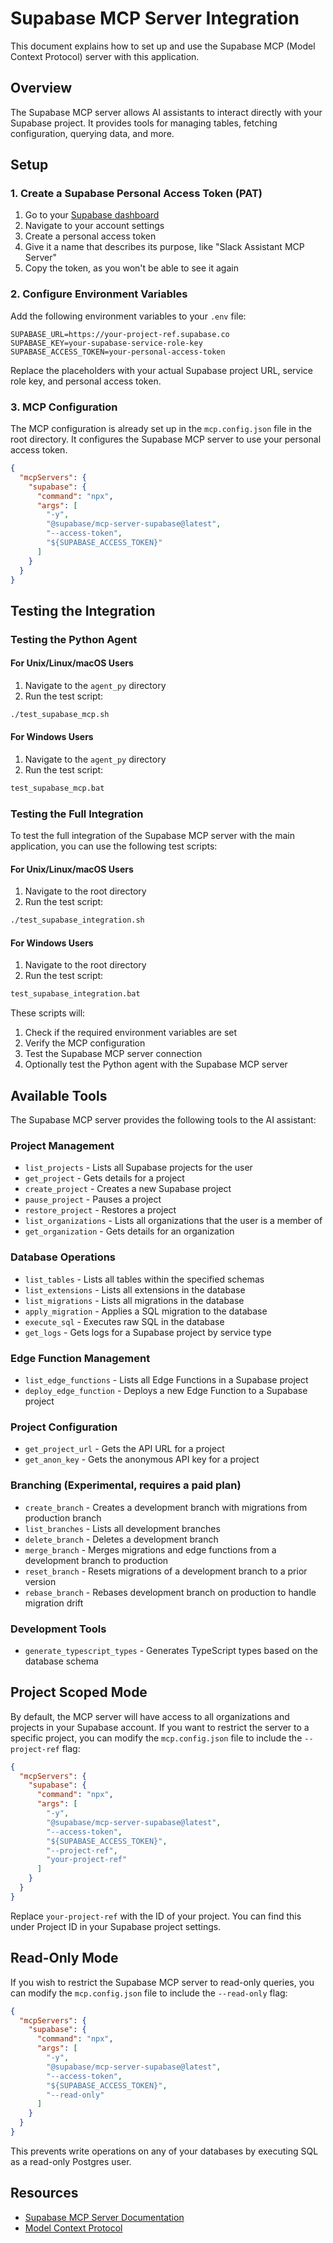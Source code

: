 # Supabase MCP Server Integration

This document explains how to set up and use the Supabase MCP (Model Context Protocol) server with this application.

## Overview

The Supabase MCP server allows AI assistants to interact directly with your Supabase project. It provides tools for managing tables, fetching configuration, querying data, and more.

## Setup

### 1. Create a Supabase Personal Access Token (PAT)

1. Go to your [Supabase dashboard](https://supabase.com/dashboard)
2. Navigate to your account settings
3. Create a personal access token
4. Give it a name that describes its purpose, like "Slack Assistant MCP Server"
5. Copy the token, as you won't be able to see it again

### 2. Configure Environment Variables

Add the following environment variables to your `.env` file:

```
SUPABASE_URL=https://your-project-ref.supabase.co
SUPABASE_KEY=your-supabase-service-role-key
SUPABASE_ACCESS_TOKEN=your-personal-access-token
```

Replace the placeholders with your actual Supabase project URL, service role key, and personal access token.

### 3. MCP Configuration

The MCP configuration is already set up in the `mcp.config.json` file in the root directory. It configures the Supabase MCP server to use your personal access token.

```json
{
  "mcpServers": {
    "supabase": {
      "command": "npx",
      "args": [
        "-y",
        "@supabase/mcp-server-supabase@latest",
        "--access-token",
        "${SUPABASE_ACCESS_TOKEN}"
      ]
    }
  }
}
```

## Testing the Integration

### Testing the Python Agent

#### For Unix/Linux/macOS Users

1. Navigate to the `agent_py` directory
2. Run the test script:

```bash
./test_supabase_mcp.sh
```

#### For Windows Users

1. Navigate to the `agent_py` directory
2. Run the test script:

```cmd
test_supabase_mcp.bat
```

### Testing the Full Integration

To test the full integration of the Supabase MCP server with the main application, you can use the following test scripts:

#### For Unix/Linux/macOS Users

1. Navigate to the root directory
2. Run the test script:

```bash
./test_supabase_integration.sh
```

#### For Windows Users

1. Navigate to the root directory
2. Run the test script:

```cmd
test_supabase_integration.bat
```

These scripts will:
1. Check if the required environment variables are set
2. Verify the MCP configuration
3. Test the Supabase MCP server connection
4. Optionally test the Python agent with the Supabase MCP server

## Available Tools

The Supabase MCP server provides the following tools to the AI assistant:

### Project Management
- `list_projects` - Lists all Supabase projects for the user
- `get_project` - Gets details for a project
- `create_project` - Creates a new Supabase project
- `pause_project` - Pauses a project
- `restore_project` - Restores a project
- `list_organizations` - Lists all organizations that the user is a member of
- `get_organization` - Gets details for an organization

### Database Operations
- `list_tables` - Lists all tables within the specified schemas
- `list_extensions` - Lists all extensions in the database
- `list_migrations` - Lists all migrations in the database
- `apply_migration` - Applies a SQL migration to the database
- `execute_sql` - Executes raw SQL in the database
- `get_logs` - Gets logs for a Supabase project by service type

### Edge Function Management
- `list_edge_functions` - Lists all Edge Functions in a Supabase project
- `deploy_edge_function` - Deploys a new Edge Function to a Supabase project

### Project Configuration
- `get_project_url` - Gets the API URL for a project
- `get_anon_key` - Gets the anonymous API key for a project

### Branching (Experimental, requires a paid plan)
- `create_branch` - Creates a development branch with migrations from production branch
- `list_branches` - Lists all development branches
- `delete_branch` - Deletes a development branch
- `merge_branch` - Merges migrations and edge functions from a development branch to production
- `reset_branch` - Resets migrations of a development branch to a prior version
- `rebase_branch` - Rebases development branch on production to handle migration drift

### Development Tools
- `generate_typescript_types` - Generates TypeScript types based on the database schema

## Project Scoped Mode

By default, the MCP server will have access to all organizations and projects in your Supabase account. If you want to restrict the server to a specific project, you can modify the `mcp.config.json` file to include the `--project-ref` flag:

```json
{
  "mcpServers": {
    "supabase": {
      "command": "npx",
      "args": [
        "-y",
        "@supabase/mcp-server-supabase@latest",
        "--access-token",
        "${SUPABASE_ACCESS_TOKEN}",
        "--project-ref",
        "your-project-ref"
      ]
    }
  }
}
```

Replace `your-project-ref` with the ID of your project. You can find this under Project ID in your Supabase project settings.

## Read-Only Mode

If you wish to restrict the Supabase MCP server to read-only queries, you can modify the `mcp.config.json` file to include the `--read-only` flag:

```json
{
  "mcpServers": {
    "supabase": {
      "command": "npx",
      "args": [
        "-y",
        "@supabase/mcp-server-supabase@latest",
        "--access-token",
        "${SUPABASE_ACCESS_TOKEN}",
        "--read-only"
      ]
    }
  }
}
```

This prevents write operations on any of your databases by executing SQL as a read-only Postgres user.

## Resources

- [Supabase MCP Server Documentation](https://github.com/supabase/mcp-server-supabase)
- [Model Context Protocol](https://github.com/modelcontextprotocol/mcp)
